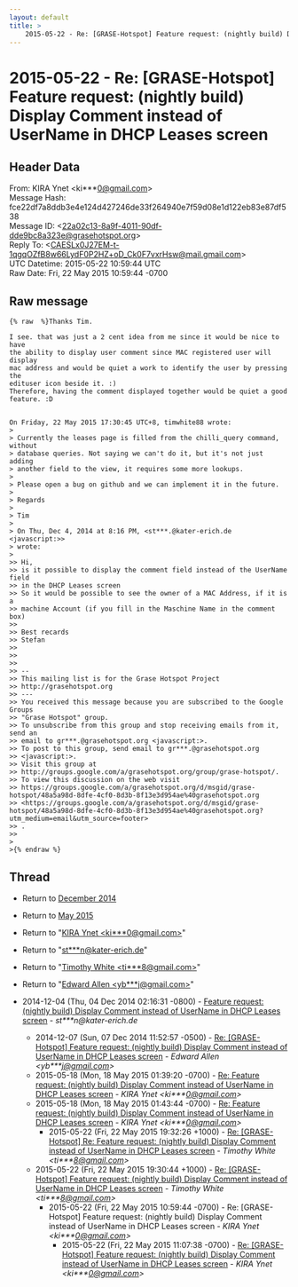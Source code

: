 ```yaml
---
layout: default
title: >
    2015-05-22 - Re: [GRASE-Hotspot] Feature request: (nightly build) Display Comment instead of UserName in DHCP Leases screen
---
```


# 2015-05-22 - Re: [GRASE-Hotspot] Feature request: (nightly build) Display Comment instead of UserName in DHCP Leases screen

## Header Data

From: KIRA Ynet \<ki***0@gmail.com\><br>
Message Hash: fce22df7a8ddb3e4e124d427246de33f264940e7f59d08e1d122eb83e87df538<br>
Message ID: \<22a02c13-8a9f-4011-90df-dde9bc8a323e@grasehotspot.org\><br>
Reply To: \<CAESLx0J27EM-t-1qgqOZfB8w66LydF0P2HZ+oD_Ck0F7vxrHsw@mail.gmail.com\><br>
UTC Datetime: 2015-05-22 10:59:44 UTC<br>
Raw Date: Fri, 22 May 2015 10:59:44 -0700<br>

## Raw message

```
{% raw  %}Thanks Tim.

I see. that was just a 2 cent idea from me since it would be nice to have 
the ability to display user comment since MAC registered user will display 
mac address and would be quiet a work to identify the user by pressing the 
edituser icon beside it. :)
Therefore, having the comment displayed together would be quiet a good 
feature. :D 


On Friday, 22 May 2015 17:30:45 UTC+8, timwhite88 wrote:
>
> Currently the leases page is filled from the chilli_query command, without 
> database queries. Not saying we can't do it, but it's not just adding 
> another field to the view, it requires some more lookups.
>
> Please open a bug on github and we can implement it in the future.
>
> Regards
>
> Tim
>
> On Thu, Dec 4, 2014 at 8:16 PM, <st***.@kater-erich.de <javascript:>> 
> wrote:
>
>> Hi,
>> is it possible to display the comment field instead of the UserName field 
>> in the DHCP Leases screen
>> So it would be possible to see the owner of a MAC Address, if it is a 
>> machine Account (if you fill in the Maschine Name in the comment box)
>>  
>> Best recards
>> Stefan
>>  
>>  
>>
>> -- 
>> This mailing list is for the Grase Hotspot Project 
>> http://grasehotspot.org
>> --- 
>> You received this message because you are subscribed to the Google Groups 
>> "Grase Hotspot" group.
>> To unsubscribe from this group and stop receiving emails from it, send an 
>> email to gr***.@grasehotspot.org <javascript:>.
>> To post to this group, send email to gr***.@grasehotspot.org 
>> <javascript:>.
>> Visit this group at 
>> http://groups.google.com/a/grasehotspot.org/group/grase-hotspot/.
>> To view this discussion on the web visit 
>> https://groups.google.com/a/grasehotspot.org/d/msgid/grase-hotspot/48a5a98d-8dfe-4cf0-8d3b-8f13e3d954ae%40grasehotspot.org 
>> <https://groups.google.com/a/grasehotspot.org/d/msgid/grase-hotspot/48a5a98d-8dfe-4cf0-8d3b-8f13e3d954ae%40grasehotspot.org?utm_medium=email&utm_source=footer>
>> .
>>
>
>{% endraw %}
```

## Thread

+ Return to [December 2014](/archive/2014/12)
+ Return to [May 2015](/archive/2015/05)

+ Return to "[KIRA Ynet <ki***0<span>@</span>gmail.com>](/authors/ki___0_at_gmail_com)"
+ Return to "[st***n<span>@</span>kater-erich.de](/authors/st___n_at_katererich_de)"
+ Return to "[Timothy White <ti***8<span>@</span>gmail.com>](/authors/ti___8_at_gmail_com)"
+ Return to "[Edward Allen <yb***j<span>@</span>gmail.com>](/authors/yb___j_at_gmail_com)"

+ 2014-12-04 (Thu, 04 Dec 2014 02:16:31 -0800) - [Feature request: (nightly build) Display Comment instead of UserName in DHCP Leases screen](/archive/2014/12/2b7e63b62e3b0828c04867dedc1dc11f57904eb0ade7b06c0732bb8c5fc305c5) - _st***n@kater-erich.de_
  + 2014-12-07 (Sun, 07 Dec 2014 11:52:57 -0500) - [Re: [GRASE-Hotspot] Feature request: (nightly build) Display Comment instead of UserName in DHCP Leases screen](/archive/2014/12/d991214bc149d011bd2a0738bbe703d7b9d85d326cdb30fbe0facec9fbfbab6b) - _Edward Allen \<yb***j@gmail.com\>_
  + 2015-05-18 (Mon, 18 May 2015 01:39:20 -0700) - [Re: Feature request: (nightly build) Display Comment instead of UserName in DHCP Leases screen](/archive/2015/05/413070c9c03863a8db01035916079ebc7b92dc7dfdefeccc379307eb3d6dfb15) - _KIRA Ynet \<ki***0@gmail.com\>_
  + 2015-05-18 (Mon, 18 May 2015 01:43:44 -0700) - [Re: Feature request: (nightly build) Display Comment instead of UserName in DHCP Leases screen](/archive/2015/05/faa40cf838f6b42f14967c8e90ec165f441d90df77aade7c0f12cc87a4b738c1) - _KIRA Ynet \<ki***0@gmail.com\>_
    + 2015-05-22 (Fri, 22 May 2015 19:32:26 +1000) - [Re: [GRASE-Hotspot] Re: Feature request: (nightly build) Display Comment instead of UserName in DHCP Leases screen](/archive/2015/05/d91ca1970d439dd98700f1387a583309b33f63efb9cf0295839a3d8aa28747f7) - _Timothy White \<ti***8@gmail.com\>_
  + 2015-05-22 (Fri, 22 May 2015 19:30:44 +1000) - [Re: [GRASE-Hotspot] Feature request: (nightly build) Display Comment instead of UserName in DHCP Leases screen](/archive/2015/05/7b669243b9a5d04211eb4a2a168383a81ad5e908b8527270611bf55c0733da4f) - _Timothy White \<ti***8@gmail.com\>_
    + 2015-05-22 (Fri, 22 May 2015 10:59:44 -0700) - Re: [GRASE-Hotspot] Feature request: (nightly build) Display Comment instead of UserName in DHCP Leases screen - _KIRA Ynet \<ki***0@gmail.com\>_
      + 2015-05-22 (Fri, 22 May 2015 11:07:38 -0700) - [Re: [GRASE-Hotspot] Feature request: (nightly build) Display Comment instead of UserName in DHCP Leases screen](/archive/2015/05/3a8b52fc575d3c4f2bbe6ab9d7c0b87631b24bed381d45c2bde46cf883a0cc25) - _KIRA Ynet \<ki***0@gmail.com\>_

